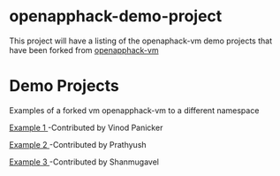 # openapphack-demo-project

This project will have a listing of the openaphack-vm demo projects that have been forked from 
[openapphack-vm](https://github.com/WiproOpenSourcePractice/openapphack-vm)

# Demo Projects
Examples of a forked vm openapphack-vm to a different namespace

[Example 1 ](https://github.com/panickervinod/openapphack-vm)
-Contributed by Vinod Panicker
 
[Example 2 ](https://github.com/prathyushr/openapphack-vm)
-Contributed by Prathyush

[Example 3 ](https://github.com/shanvel26/openapphack-vm)
-Contributed by Shanmugavel 
